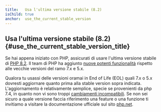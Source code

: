 ```yaml
---
title:   Usa l'ultima versione stabile (8.2)
isChild: true
anchor:  use_the_current_stable_version
---
```


## Usa l'ultima versione stabile (8.2) {#use_the_current_stable_version_title}

Se hai appena iniziato con PHP, assicurati di usare l'ultima versione stabile di [PHP 8.2][php-release]. Il team di PHP ha aggiunto [nuove potenti funzionalità](#language_highlights) rispetto alle vecchie versioni del ramo 7.x e 5.x.

Qualora tu usassi delle versioni oramai in End of Life (EOL) quali 7.x o 5.x dovresti aggiornare quanto prima alla stable version sopra indicata. L'aggiornamento è relativamente semplice, specie se provenienti da php 7.4, in quanto non vi sono troppi [cambiamenti incompatibili][php-bc]. Se non sei sicuro a quale versione faccia riferimento una feature o una funzione ti invitiamo a visitare la documentazione ufficiale sul sito [php.net][php-docs]. 

[php-release]: http://php.net/downloads.php
[php-docs]: http://php.net/manual/
[php-bc]: http://php.net/manual/migration81.incompatible.php

